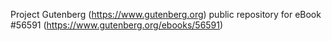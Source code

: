 Project Gutenberg (https://www.gutenberg.org) public repository for
eBook #56591 (https://www.gutenberg.org/ebooks/56591)
